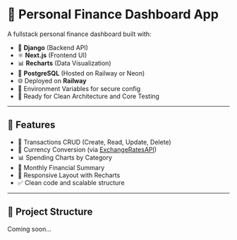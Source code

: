 # 💸 Personal Finance Dashboard App

A fullstack personal finance dashboard built with:

- 🐍 **Django** (Backend API)
- ⚛️ **Next.js** (Frontend UI)
- 📊 **Recharts** (Data Visualization)
- 🐘 **PostgreSQL** (Hosted on Railway or Neon)
- 🌐 Deployed on **Railway**
- 🔐 Environment Variables for secure config
- 🧪 Ready for Clean Architecture and Core Testing

---

## 🔧 Features

- 📁 Transactions CRUD (Create, Read, Update, Delete)
- 🔁 Currency Conversion (via [ExchangeRatesAPI](https://exchangeratesapi.io/))
- 📊 Spending Charts by Category
- 📆 Monthly Financial Summary
- 📱 Responsive Layout with Recharts
- ✅ Clean code and scalable structure

---

## 📁 Project Structure

Coming soon...